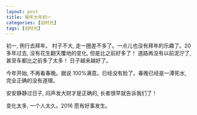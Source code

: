 ```yaml
---
layout: post
title: 猴年大年初一
categories: [旧时光]
tags: [旧时光]
---
```

初一, 例行去拜年。
村子不大, 走一圈差不多了。一点儿也没有拜年的乐趣了。20多年过去, 没有花生翻天覆地的变化, 但是比之前好多了！ 道路再没有以前泥泞了, 甚至车都比之前多了太多！ 日子越来越好了。

今年开始, 不再看春晚。据说 100%满意。已经没有脸了。春晚已经是一潭死水, 完全正确的没有道理。

安安静静过日子, 闷声发大财才是正确的, 长者很早就告诉我们了！

变化太多, 一个人太久。2016 愿有好事发生。
